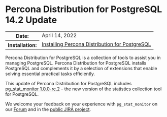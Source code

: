 # Percona Distribution for PostgreSQL 14.2 Update

<table class="docutils field-list" frame="void" rules="none">
  <colgroup>
    <col class="field-name">
    <col class="field-body">
  </colgroup>
  <tbody valign="top">
    <tr class="field-odd field">
      <th class="field-name">Date:</th>
      <td class="field-body">April 14, 2022</td>
    </tr>
    <tr class="field-even field">
      <th class="field-name">Installation:</th>
      <td class="field-body">
        <a class="reference external" href="https://www.percona.com/doc/postgresql/14/installing.html#">Installing Percona Distribution for PostgreSQL</a></td>
    </tr>
  </tbody>
</table> 

Percona Distribution for PostgreSQL is a collection of tools to assist you in managing PostgreSQL. Percona Distribution for PostgreSQL installs PostgreSQL and complements it by a selection of extensions that enable solving essential practical tasks efficiently.

This update of Percona Distribution for PostgreSQL includes [pg_stat_monitor 1.0.0-rc.2](https://percona.github.io/pg_stat_monitor/REL1_0_STABLE/RELEASE_NOTES.html#100-rc2) - the new version of the statistics collection tool for PostgreSQL.

We welcome your feedback on your experience with `pg_stat_monitor` on our [Forum](https://forums.percona.com/c/postgresql/pg-stat-monitor/69) and in the [public JIRA project](https://jira.percona.com/projects/DISTPG).
